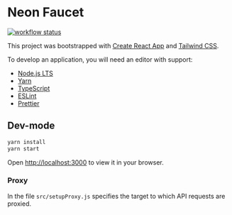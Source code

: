 # Neon Faucet

[![workflow status](https://github.com/neonlabsorg/neon-faucet-ui/actions/workflows/update_qa_stand.yml/badge.svg?branch=main)](https://github.com/neonlabsorg/neon-faucet-ui/actions)

This project was bootstrapped with [Create React App](https://github.com/facebook/create-react-app) and [Tailwind CSS](https://tailwindcss.com).

To develop an application, you will need an editor with support:

- [Node.js LTS](https://nodejs.org)
- [Yarn](https://yarnpkg.com)
- [TypeScript](https://code.visualstudio.com/docs/languages/typescript)
- [ESLint](https://eslint.org/docs/user-guide/integrations)
- [Prettier](https://prettier.io/docs/en/editors.html)

## Dev-mode

```sh
yarn install
yarn start
```

Open [http://localhost:3000](http://localhost:3000) to view it in your browser.

### Proxy

In the file `src/setupProxy.js` specifies the target to which API requests are proxied.
